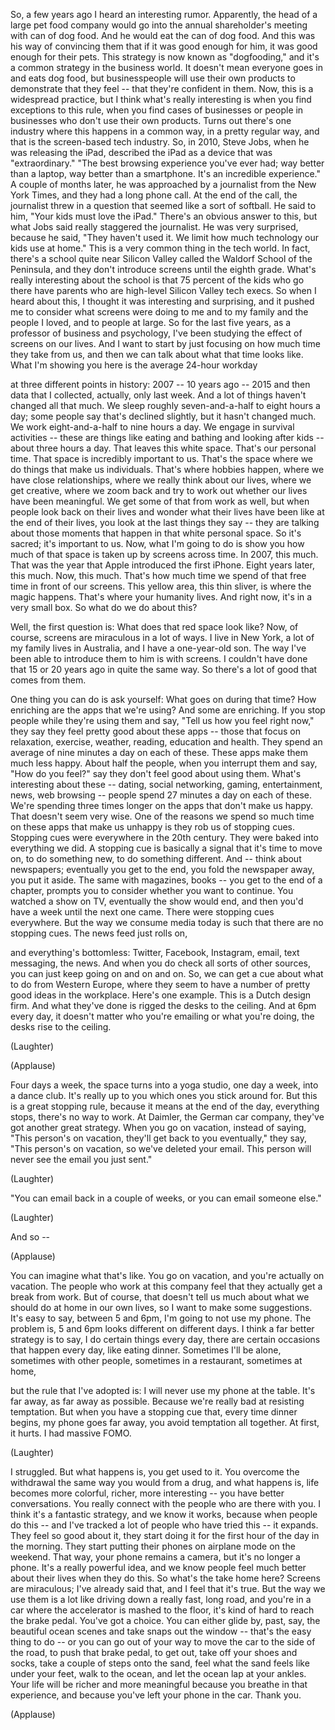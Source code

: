 
So, a few years ago I heard
an interesting rumor.
Apparently, the head
of a large pet food company
would go into the annual
shareholder&#39;s meeting
with can of dog food.
And he would eat the can of dog food.
And this was his way of convincing them
that if it was good enough for him,
it was good enough for their pets.
This strategy is now known
as &quot;dogfooding,&quot;
and it&#39;s a common strategy
in the business world.
It doesn&#39;t mean everyone
goes in and eats dog food,
but businesspeople
will use their own products
to demonstrate that they feel --
that they&#39;re confident in them.
Now, this is a widespread practice,
but I think what&#39;s really interesting
is when you find exceptions
to this rule,
when you find cases of businesses
or people in businesses
who don&#39;t use their own products.
Turns out there&#39;s one industry
where this happens in a common way,
in a pretty regular way,
and that is the screen-based
tech industry.
So, in 2010, Steve Jobs,
when he was releasing the iPad,
described the iPad as a device
that was &quot;extraordinary.&quot;
&quot;The best browsing experience
you&#39;ve ever had;
way better than a laptop,
way better than a smartphone.
It&#39;s an incredible experience.&quot;
A couple of months later,
he was approached by a journalist
from the New York Times,
and they had a long phone call.
At the end of the call,
the journalist threw in a question
that seemed like a sort of softball.
He said to him, &quot;Your kids
must love the iPad.&quot;
There&#39;s an obvious answer to this,
but what Jobs said
really staggered the journalist.
He was very surprised,
because he said, &quot;They haven&#39;t used it.
We limit how much technology
our kids use at home.&quot;
This is a very common thing
in the tech world.
In fact, there&#39;s a school
quite near Silicon Valley
called the Waldorf School
of the Peninsula,
and they don&#39;t introduce screens
until the eighth grade.
What&#39;s really interesting about the school
is that 75 percent
of the kids who go there
have parents who are high-level
Silicon Valley tech execs.
So when I heard about this, I thought
it was interesting and surprising,
and it pushed me to consider
what screens were doing to me
and to my family and the people I loved,
and to people at large.
So for the last five years,
as a professor of business and psychology,
I&#39;ve been studying the effect
of screens on our lives.
And I want to start by just focusing
on how much time they take from us,
and then we can talk about
what that time looks like.
What I&#39;m showing you here
is the average 24-hour workday

at three different points in history:
2007 -- 10 years ago --
2015
and then data that I collected,
actually, only last week.
And a lot of things haven&#39;t changed
all that much.
We sleep roughly seven-and-a-half
to eight hours a day;
some people say that&#39;s declined slightly,
but it hasn&#39;t changed much.
We work eight-and-a-half
to nine hours a day.
We engage in survival activities --
these are things like eating
and bathing and looking after kids --
about three hours a day.
That leaves this white space.
That&#39;s our personal time.
That space is incredibly important to us.
That&#39;s the space where we do things
that make us individuals.
That&#39;s where hobbies happen,
where we have close relationships,
where we really think about our lives,
where we get creative,
where we zoom back and try to work out
whether our lives have been meaningful.
We get some of that from work as well,
but when people look back on their lives
and wonder what their lives have been like
at the end of their lives,
you look at the last things they say --
they are talking about those moments
that happen in that white personal space.
So it&#39;s sacred; it&#39;s important to us.
Now, what I&#39;m going to do is show you
how much of that space
is taken up by screens across time.
In 2007,
this much.
That was the year that Apple
introduced the first iPhone.
Eight years later,
this much.
Now, this much.
That&#39;s how much time we spend
of that free time in front of our screens.
This yellow area, this thin sliver,
is where the magic happens.
That&#39;s where your humanity lives.
And right now, it&#39;s in a very small box.
So what do we do about this?

Well, the first question is:
What does that red space look like?
Now, of course, screens are miraculous
in a lot of ways.
I live in New York,
a lot of my family lives in Australia,
and I have a one-year-old son.
The way I&#39;ve been able to introduce
them to him is with screens.
I couldn&#39;t have done that
15 or 20 years ago
in quite the same way.
So there&#39;s a lot of good
that comes from them.

One thing you can do is ask yourself:
What goes on during that time?
How enriching are the apps
that we&#39;re using?
And some are enriching.
If you stop people while
they&#39;re using them and say,
&quot;Tell us how you feel right now,&quot;
they say they feel pretty good
about these apps --
those that focus on relaxation,
exercise, weather, reading,
education and health.
They spend an average of nine
minutes a day on each of these.
These apps make them much less happy.
About half the people, when you interrupt
them and say, &quot;How do you feel?&quot;
say they don&#39;t feel good about using them.
What&#39;s interesting about these --
dating, social networking, gaming,
entertainment, news, web browsing --
people spend 27 minutes a day
on each of these.
We&#39;re spending three times longer
on the apps that don&#39;t make us happy.
That doesn&#39;t seem very wise.
One of the reasons we spend
so much time on these apps
that make us unhappy
is they rob us of stopping cues.
Stopping cues were everywhere
in the 20th century.
They were baked into everything we did.
A stopping cue is basically a signal
that it&#39;s time to move on,
to do something new,
to do something different.
And -- think about newspapers;
eventually you get to the end,
you fold the newspaper away,
you put it aside.
The same with magazines, books --
you get to the end of a chapter,
prompts you to consider
whether you want to continue.
You watched a show on TV,
eventually the show would end,
and then you&#39;d have a week
until the next one came.
There were stopping cues everywhere.
But the way we consume media today
is such that there are no stopping cues.
The news feed just rolls on,

and everything&#39;s bottomless:
Twitter, Facebook, Instagram,
email, text messaging, the news.
And when you do check
all sorts of other sources,
you can just keep going on and on and on.
So, we can get a cue about what to do
from Western Europe,
where they seem to have a number
of pretty good ideas in the workplace.
Here&#39;s one example.
This is a Dutch design firm.
And what they&#39;ve done
is rigged the desks to the ceiling.
And at 6pm every day,
it doesn&#39;t matter who you&#39;re emailing
or what you&#39;re doing,
the desks rise to the ceiling.

(Laughter)


(Applause)

Four days a week, the space
turns into a yoga studio,
one day a week, into a dance club.
It&#39;s really up to you which ones
you stick around for.
But this is a great stopping rule,
because it means at the end of the day,
everything stops, there&#39;s no way to work.
At Daimler, the German car company,
they&#39;ve got another great strategy.
When you go on vacation,
instead of saying,
&quot;This person&#39;s on vacation,
they&#39;ll get back to you eventually,&quot;
they say, &quot;This person&#39;s on vacation,
so we&#39;ve deleted your email.
This person will never see
the email you just sent.&quot;

(Laughter)

&quot;You can email back in a couple of weeks,
or you can email someone else.&quot;

(Laughter)

And so --

(Applause)

You can imagine what that&#39;s like.
You go on vacation,
and you&#39;re actually on vacation.
The people who work at this company feel
that they actually get a break from work.
But of course, that doesn&#39;t tell us much
about what we should do
at home in our own lives,
so I want to make some suggestions.
It&#39;s easy to say, between 5 and 6pm,
I&#39;m going to not use my phone.
The problem is, 5 and 6pm
looks different on different days.
I think a far better strategy is to say,
I do certain things every day,
there are certain occasions
that happen every day,
like eating dinner.
Sometimes I&#39;ll be alone,
sometimes with other people,
sometimes in a restaurant,
sometimes at home,

but the rule that I&#39;ve adopted is:
I will never use my phone at the table.
It&#39;s far away,
as far away as possible.
Because we&#39;re really bad
at resisting temptation.
But when you have a stopping cue
that, every time dinner begins,
my phone goes far away,
you avoid temptation all together.
At first, it hurts.
I had massive FOMO.

(Laughter)

I struggled.
But what happens is, you get used to it.
You overcome the withdrawal
the same way you would from a drug,
and what happens is, life becomes
more colorful, richer,
more interesting --
you have better conversations.
You really connect with the people
who are there with you.
I think it&#39;s a fantastic strategy,
and we know it works,
because when people do this --
and I&#39;ve tracked a lot of people
who have tried this --
it expands.
They feel so good about it,
they start doing it for the first
hour of the day in the morning.
They start putting their phones
on airplane mode on the weekend.
That way, your phone remains a camera,
but it&#39;s no longer a phone.
It&#39;s a really powerful idea,
and we know people feel much better
about their lives when they do this.
So what&#39;s the take home here?
Screens are miraculous;
I&#39;ve already said that,
and I feel that it&#39;s true.
But the way we use them is a lot like
driving down a really fast, long road,
and you&#39;re in a car where the accelerator
is mashed to the floor,
it&#39;s kind of hard
to reach the brake pedal.
You&#39;ve got a choice.
You can either glide by, past,
say, the beautiful ocean scenes
and take snaps out the window --
that&#39;s the easy thing to do --
or you can go out of your way
to move the car to the side of the road,
to push that brake pedal,
to get out,
take off your shoes and socks,
take a couple of steps onto the sand,
feel what the sand feels like
under your feet,
walk to the ocean,
and let the ocean lap at your ankles.
Your life will be richer
and more meaningful
because you breathe in that experience,
and because you&#39;ve left
your phone in the car.
Thank you.

(Applause)

